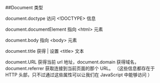 ##Document 类型

document.doctype 访问 <!DOCTYPE> 信息

document.documentElement  指向 &lt;html> 元素

document.body  指向 &lt;body> 元素

document.title 获得 | 设置 &lt;title> 文本

document.URL 获得当前 url 地址，document.domain 获得域名，document.referrer 获取连接到当前页面的那个 URL。 （这些信息都存在于 HTTP 头部，只不过通过这些属性可以让我们在 JavaScript 中能够访问 ）
